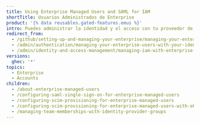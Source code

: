 ```yaml
---
title: Using Enterprise Managed Users and SAML for IAM
shortTitle: Usuarios Administrados de Enterprise
product: '{% data reusables.gated-features.emus %}'
intro: Puedes administrar la identidad y el acceso con tu proveedor de identidad y aprovisionar cuentas que solo puedan contribuir con tu empresa.
redirect_from:
  - /github/setting-up-and-managing-your-enterprise/managing-your-enterprise-users-with-your-identity-provider
  - /admin/authentication/managing-your-enterprise-users-with-your-identity-provider
  - /admin/identity-and-access-management/managing-iam-with-enterprise-managed-users
versions:
  ghec: '*'
topics:
  - Enterprise
  - Accounts
children:
  - /about-enterprise-managed-users
  - /configuring-saml-single-sign-on-for-enterprise-managed-users
  - /configuring-scim-provisioning-for-enterprise-managed-users
  - /configuring-scim-provisioning-for-enterprise-managed-users-with-okta
  - /managing-team-memberships-with-identity-provider-groups
---
```


